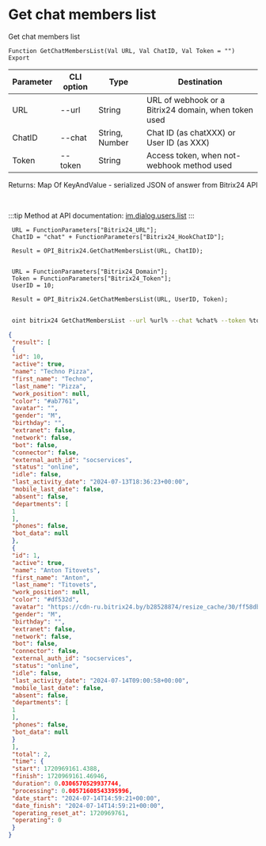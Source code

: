 ﻿---
sidebar_position: 14
---

# Get chat members list
 Get chat members list



`Function GetChatMembersList(Val URL, Val ChatID, Val Token = "") Export`

 | Parameter | CLI option | Type | Destination |
 |-|-|-|-|
 | URL | --url | String | URL of webhook or a Bitrix24 domain, when token used |
 | ChatID | --chat | String, Number | Chat ID (as chatXXX) or User ID (as XXX) |
 | Token | --token | String | Access token, when not-webhook method used |

 
 Returns: Map Of KeyAndValue - serialized JSON of answer from Bitrix24 API

<br/>

:::tip
Method at API documentation: [im.dialog.users.list](https://dev.1c-bitrix.ru/learning/course/?COURSE_ID=93&LESSON_ID=23800)
:::
<br/>


```bsl title="Code example"
 URL = FunctionParameters["Bitrix24_URL"];
 ChatID = "chat" + FunctionParameters["Bitrix24_HookChatID"];
 
 Result = OPI_Bitrix24.GetChatMembersList(URL, ChatID);
 
 
 URL = FunctionParameters["Bitrix24_Domain"];
 Token = FunctionParameters["Bitrix24_Token"];
 UserID = 10;
 
 Result = OPI_Bitrix24.GetChatMembersList(URL, UserID, Token);
```
	


```sh title="CLI command example"
 
 oint bitrix24 GetChatMembersList --url %url% --chat %chat% --token %token%

```

```json title="Result"
{
 "result": [
 {
 "id": 10,
 "active": true,
 "name": "Techno Pizza",
 "first_name": "Techno",
 "last_name": "Pizza",
 "work_position": null,
 "color": "#ab7761",
 "avatar": "",
 "gender": "M",
 "birthday": "",
 "extranet": false,
 "network": false,
 "bot": false,
 "connector": false,
 "external_auth_id": "socservices",
 "status": "online",
 "idle": false,
 "last_activity_date": "2024-07-13T18:36:23+00:00",
 "mobile_last_date": false,
 "absent": false,
 "departments": [
 1
 ],
 "phones": false,
 "bot_data": null
 },
 {
 "id": 1,
 "active": true,
 "name": "Anton Titovets",
 "first_name": "Anton",
 "last_name": "Titovets",
 "work_position": null,
 "color": "#df532d",
 "avatar": "https://cdn-ru.bitrix24.by/b28528874/resize_cache/30/ff58db95aecdfa09ae61b51b5fd8f63f/main/d7e/d7e99cf556e4ab676463dae2c00ddfbb/a7e0af6899300e3c684caeca5c334d81.jpg",
 "gender": "M",
 "birthday": "",
 "extranet": false,
 "network": false,
 "bot": false,
 "connector": false,
 "external_auth_id": "socservices",
 "status": "online",
 "idle": false,
 "last_activity_date": "2024-07-14T09:00:58+00:00",
 "mobile_last_date": false,
 "absent": false,
 "departments": [
 1
 ],
 "phones": false,
 "bot_data": null
 }
 ],
 "total": 2,
 "time": {
 "start": 1720969161.4388,
 "finish": 1720969161.46946,
 "duration": 0.0306570529937744,
 "processing": 0.00571608543395996,
 "date_start": "2024-07-14T14:59:21+00:00",
 "date_finish": "2024-07-14T14:59:21+00:00",
 "operating_reset_at": 1720969761,
 "operating": 0
 }
}
```
